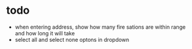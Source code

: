 # todo

- when entering address, show how many fire sations are within range and how long it will take
- select all and select none optons in dropdown